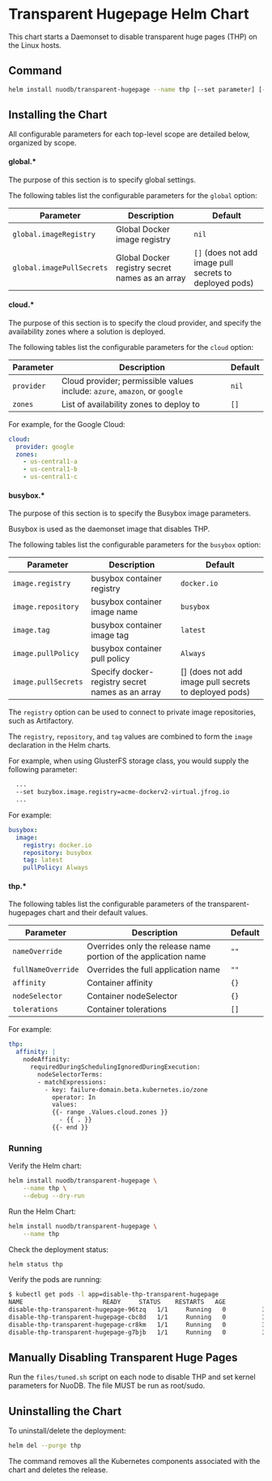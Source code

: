 # Transparent Hugepage Helm Chart

This chart starts a Daemonset to disable transparent huge pages (THP) on the Linux hosts.

## Command

```bash
helm install nuodb/transparent-hugepage --name thp [--set parameter] [--values myvalues.yaml]
```

## Installing the Chart

All configurable parameters for each top-level scope are detailed below, organized by scope.

#### global.*

The purpose of this section is to specify global settings.

The following tables list the configurable parameters for the `global` option:

| Parameter | Description | Default |
| ----- | ----------- | ------ |
| `global.imageRegistry` | Global Docker image registry | `nil` |
| `global.imagePullSecrets` | Global Docker registry secret names as an array | `[]` (does not add image pull secrets to deployed pods) |

#### cloud.*

The purpose of this section is to specify the cloud provider, and specify the availability zones where a solution is deployed.

The following tables list the configurable parameters for the `cloud` option:

| Parameter | Description | Default |
| ----- | ----------- | ------ |
| `provider` | Cloud provider; permissible values include: `azure`, `amazon`, or `google` |`nil`|
| `zones` | List of availability zones to deploy to |`[]`|

For example, for the Google Cloud:

```yaml
cloud:
  provider: google
  zones:
    - us-central1-a
    - us-central1-b
    - us-central1-c
```

#### busybox.*

The purpose of this section is to specify the Busybox image parameters.

Busybox is used as the daemonset image that disables THP.

The following tables list the configurable parameters for the `busybox` option:

| Parameter | Description | Default |
| ----- | ----------- | ------ |
| `image.registry` | busybox container registry | `docker.io` |
| `image.repository` | busybox container image name |`busybox`|
| `image.tag` | busybox container image tag | `latest` |
| `image.pullPolicy` | busybox container pull policy |`Always`|
| `image.pullSecrets` | Specify docker-registry secret names as an array | [] (does not add image pull secrets to deployed pods) |

The `registry` option can be used to connect to private image repositories, such as Artifactory.

The `registry`, `repository`, and `tag` values are combined to form the `image` declaration in the Helm charts.

For example, when using GlusterFS storage class, you would supply the following parameter:

```bash
  ...
  --set buzybox.image.registry=acme-dockerv2-virtual.jfrog.io
  ...
```

For example:

```yaml
busybox:
  image:
    registry: docker.io
    repository: busybox
    tag: latest
    pullPolicy: Always
```

#### thp.*

The following tables list the configurable parameters of the transparent-hugepages chart and their default values.

| Parameter | Description | Default |
| ----- | ----------- | ------ |
| `nameOverride` | Overrides only the release name portion of the application name |`""`|
| `fullNameOverride` | Overrides the full application name |`""`|
| `affinity` | Container affinity | `{}` |
| `nodeSelector` | Container nodeSelector | `{}` |
| `tolerations` | Container tolerations | `[]` |

For example:

```yaml
thp:
  affinity: |
    nodeAffinity:
      requiredDuringSchedulingIgnoredDuringExecution:
        nodeSelectorTerms:
        - matchExpressions:
          - key: failure-domain.beta.kubernetes.io/zone
            operator: In
            values:
            {{- range .Values.cloud.zones }}
              - {{ . }}
            {{- end }}
```

### Running

Verify the Helm chart:

```bash
helm install nuodb/transparent-hugepage \
    --name thp \
    --debug --dry-run
```

Run the Helm Chart:

```bash
helm install nuodb/transparent-hugepage \
    --name thp
```

Check the deployment status:

```bash
helm status thp
```

Verify the pods are running:

```bash
$ kubectl get pods -l app=disable-thp-transparent-hugepage
NAME                      READY     STATUS    RESTARTS   AGE
disable-thp-transparent-hugepage-96tzq   1/1     Running   0          3m45s
disable-thp-transparent-hugepage-cbc8d   1/1     Running   0          3m45s
disable-thp-transparent-hugepage-cr8km   1/1     Running   0          3m45s
disable-thp-transparent-hugepage-g7bjb   1/1     Running   0          3m45s
```

## Manually Disabling Transparent Huge Pages

Run the `files/tuned.sh` script on each node to disable THP and set kernel parameters for NuoDB.
The file MUST be run as root/sudo.

## Uninstalling the Chart

To uninstall/delete the deployment:

```bash
helm del --purge thp
```

The command removes all the Kubernetes components associated with the chart and deletes the release.
